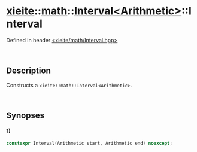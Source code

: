 # [xieite](../../xieite.md)\:\:[math](../../math.md)\:\:[Interval\<Arithmetic\>](../Interval.md)\:\:Interval
Defined in header [<xieite/math/Interval.hpp>](../../../include/xieite/math/Interval.hpp)

&nbsp;

## Description
Constructs a `xieite::math::Interval<Arithmetic>`.

&nbsp;

## Synopses
#### 1)
```cpp
constexpr Interval(Arithmetic start, Arithmetic end) noexcept;
```
